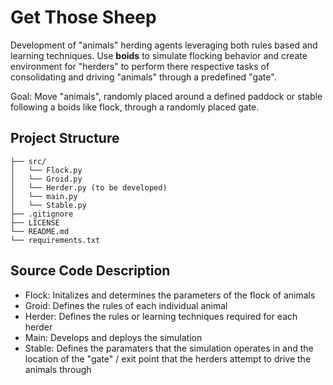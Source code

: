 # Get Those Sheep

Development of "animals" herding agents leveraging both rules based and learning techniques. Use **boids** to simulate flocking behavior and create environment for "herders" to perform there respective tasks of consolidating and driving "animals" through a predefined "gate". 

Goal: Move "animals", randomly placed around a defined paddock or stable following a boids like flock, through a randomly placed gate.  

## Project Structure

```plaintext
├── src/
│   └── Flock.py
│   └── Groid.py
│   └── Herder.py (to be developed)
│   └── main.py 
│   └── Stable.py 
├── .gitignore
├── LICENSE
└── README.md
└── requirements.txt
```

## Source Code Description

- Flock: Initalizes and determines the parameters of the flock of animals
- Groid: Defines the rules of each individual animal
- Herder: Defines the rules or learning techniques required for each herder
- Main: Develops and deploys the simulation 
- Stable: Defines the paramaters that the simulation operates in and the location of the "gate" / exit point that the herders attempt to drive the animals through


